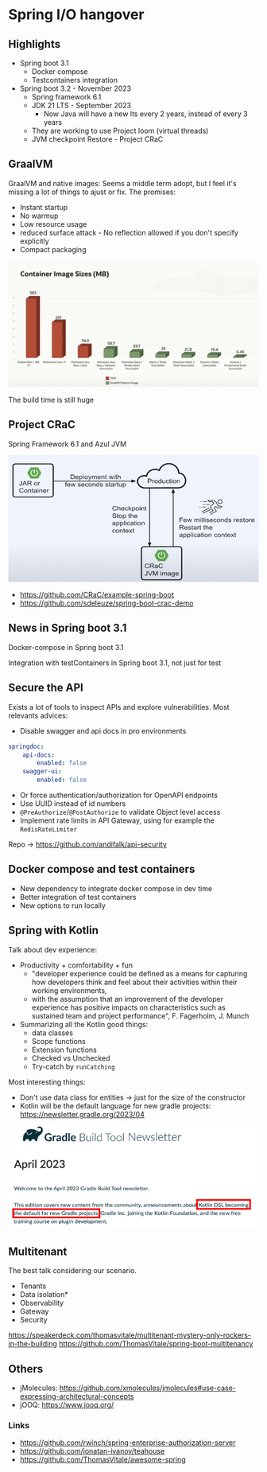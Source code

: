 # Spring I/O hangover

## Highlights

- Spring boot 3.1
    - Docker compose
    - Testcontainers integration
- Spring boot 3.2 - November 2023
    - Spring framework 6.1
    - JDK 21 LTS - September 2023 
        - Now Java will have a new lts every 2 years, instead of every 3 years
    - They are working to use Project loom (virtual threads)
    - JVM checkpoint Restore - Project CRaC

## GraalVM

GraalVM and native images:
Seems a middle term adopt, but I feel it's missing a lot of things to ajust or fix. The promises:
- Instant startup
- No warmup
- Low resource usage
- reduced surface attack - No reflection allowed if you don't specify explicitly
- Compact packaging 

![image](images/graalvm.png)

The build time is still huge

## Project CRaC
Spring Framework 6.1 and Azul JVM

![image](images/CRaC.png)

- https://github.com/CRaC/example-spring-boot
- https://github.com/sdeleuze/spring-boot-crac-demo


## News in Spring boot 3.1
Docker-compose in Spring boot 3.1

Integration with testContainers in Spring boot 3.1, not just for test


## Secure the API

Exists a lot of tools to inspect APIs and explore vulnerabilities. Most relevants advices:

- Disable swagger and api docs in pro environments
```yaml
springdoc:
    api-docs:
        enabled: false
    swagger-ui:
        enabled: false
```
- Or force authentication/authorization for OpenAPI endpoints
- Use UUID instead of id numbers
- `@PreAuthorize`/`@PostAuthorize` to validate Object level access
- Implement rate limits in API Gateway, using for example the `RedisRateLimiter`

Repo -> https://github.com/andifalk/api-security

## Docker compose and test containers
- New dependency to integrate docker compose in dev time
- Better integration of test containers
- New options to run locally

## Spring with Kotlin
Talk about dev experience: 
- Productivity + comfortability + fun
    - "developer experience could be defined as a means for capturing how developers think and feel about their activities within their working environments,
    - with the assumption that an improvement of the developer experience has positive impacts on characteristics such as sustained team and project performance", F. Fagerholm, J. Munch
- Summarizing all the Kotlin good things:
    - data classes
    - Scope functions
    - Extension functions
    - Checked vs Unchecked
    - Try-catch by `runCatching`

Most interesting things:
- Don't use data class for entities -> just for the size of the constructor
- Kotlin will be the default language for new gradle projects: https://newsletter.gradle.org/2023/04

![image](images/gradle.png)

## Multitenant

The best talk considering our scenario.

- Tenants
- Data isolation*
- Observability
- Gateway
- Security

https://speakerdeck.com/thomasvitale/multitenant-mystery-only-rockers-in-the-building
https://github.com/ThomasVitale/spring-boot-multitenancy

## Others
- jMolecules: https://github.com/xmolecules/jmolecules#use-case-expressing-architectural-concepts
- jOOQ: https://www.jooq.org/



### Links
- https://github.com/rwinch/spring-enterprise-authorization-server
- https://github.com/jonatan-ivanov/teahouse
- https://github.com/ThomasVitale/awesome-spring
